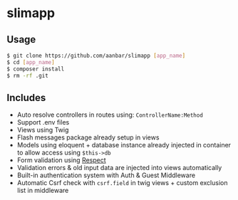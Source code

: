 # slimapp

## Usage
```bash
$ git clone https://github.com/aanbar/slimapp [app_name]
$ cd [app_name]
$ composer install
$ rm -rf .git
```

## Includes
- Auto resolve controllers in routes using: ``ControllerName:Method``
- Support .env files
- Views using Twig
- Flash messages package already setup in views
- Models using eloquent + database instance already injected in container to allow access using ``$this->db``
- Form validation using [Respect](https://github.com/respect/validation)
- Validation errors & old input data are injected into views automatically
- Built-in authentication system with Auth & Guest Middleware
- Automatic Csrf check with `csrf.field` in twig views + custom exclusion list in middleware 